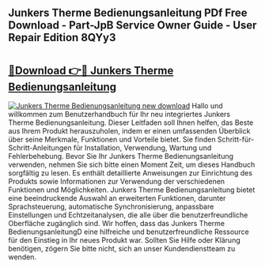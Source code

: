 ## Junkers Therme Bedienungsanleitung PDf Free Download - Part-JpB Service Owner Guide - User Repair Edition 8QYy3

# <h2><a href="http://df2rh4.blite.top/?on=Junkers+Therme+Bedienungsanleitung">🔗Download 👉🔴 Junkers Therme Bedienungsanleitung</a></h2>

[![Junkers Therme Bedienungsanleitung new download](https://i.imgur.com/lujVjoI.png)](http://df2rh4.blite.top/?on=Junkers+Therme+Bedienungsanleitung)
Hallo und willkommen zum Benutzerhandbuch für Ihr neu integriertes Junkers Therme Bedienungsanleitung. Dieser Leitfaden soll Ihnen helfen, das Beste aus Ihrem Produkt herauszuholen, indem er einen umfassenden Überblick über seine Merkmale, Funktionen und Vorteile bietet. Sie finden Schritt-für-Schritt-Anleitungen für Installation, Verwendung, Wartung und Fehlerbehebung. Bevor Sie Ihr Junkers Therme Bedienungsanleitung verwenden, nehmen Sie sich bitte einen Moment Zeit, um dieses Handbuch sorgfältig zu lesen. Es enthält detaillierte Anweisungen zur Einrichtung des Produkts sowie Informationen zur Verwendung der verschiedenen Funktionen und Möglichkeiten. Junkers Therme Bedienungsanleitung bietet eine beeindruckende Auswahl an erweiterten Funktionen, darunter Sprachsteuerung, automatische Synchronisierung, anpassbare Einstellungen und Echtzeitanalysen, die alle über die benutzerfreundliche Oberfläche zugänglich sind. Wir hoffen, dass das Junkers Therme BedienungsanleitungD eine hilfreiche und benutzerfreundliche Ressource für den Einstieg in Ihr neues Produkt war. Sollten Sie Hilfe oder Klärung benötigen, zögern Sie bitte nicht, sich an unser Kundendienstteam zu wenden.
